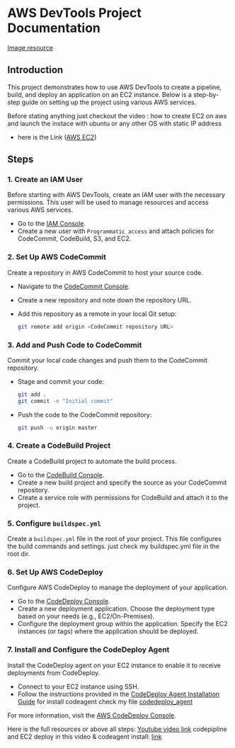 # AWS DevTools Project Documentation

[Image resource](./Screenshot%202024-07-29%20110336.png)

## Introduction

This project demonstrates how to use AWS DevTools to create a pipeline, build, and deploy an application on an EC2 instance. Below is a step-by-step guide on setting up the project using various AWS services.

Before stating anything just checkout the video : how to create EC2 on aws and launch the instace with ubuntu or any other OS with static IP address 
- here is the Link ([AWS EC2](https://www.youtube.com/watch?v=-FKQwXtrSSQ&pp=ygUIYXdzIGVjMiA%3D))

## Steps

### 1. Create an IAM User

Before starting with AWS DevTools, create an IAM user with the necessary permissions. This user will be used to manage resources and access various AWS services.

- Go to the [IAM Console](https://console.aws.amazon.com/iam/home).
- Create a new user with `Programmatic access` and attach policies for CodeCommit, CodeBuild, S3, and EC2.

### 2. Set Up AWS CodeCommit

Create a repository in AWS CodeCommit to host your source code.

- Navigate to the [CodeCommit Console](https://console.aws.amazon.com/codecommit/home).
- Create a new repository and note down the repository URL.
- Add this repository as a remote in your local Git setup:

    ```bash
    git remote add origin <CodeCommit repository URL>
    ```

### 3. Add and Push Code to CodeCommit

Commit your local code changes and push them to the CodeCommit repository.

- Stage and commit your code:

    ```bash
    git add .
    git commit -m "Initial commit"
    ```

- Push the code to the CodeCommit repository:

    ```bash
    git push -u origin master
    ```

### 4. Create a CodeBuild Project

Create a CodeBuild project to automate the build process.

- Go to the [CodeBuild Console](https://console.aws.amazon.com/codebuild/home).
- Create a new build project and specify the source as your CodeCommit repository.
- Create a service role with permissions for CodeBuild and attach it to the project.

### 5. Configure `buildspec.yml`

Create a `buildspec.yml` file in the root of your project. This file configures the build commands and settings.
just check my buildspec.yml file in the root dir.

### 6. Set Up AWS CodeDeploy

Configure AWS CodeDeploy to manage the deployment of your application.

- Go to the [CodeDeploy Console](https://console.aws.amazon.com/codedeploy/home).
- Create a new deployment application. Choose the deployment type based on your needs (e.g., EC2/On-Premises).
- Configure the deployment group within the application. Specify the EC2 instances (or tags) where the application should be deployed.

### 7. Install and Configure the CodeDeploy Agent

Install the CodeDeploy agent on your EC2 instance to enable it to receive deployments from CodeDeploy.

- Connect to your EC2 instance using SSH.
- Follow the instructions provided in the [CodeDeploy Agent Installation Guide](https://docs.aws.amazon.com/codedeploy/latest/userguide/codedeploy-agent-configuration.html)
for install codeagent check my file [codedeploy_agent](./codeagent.txt)

For more information, visit the [AWS CodeDeploy Console](https://console.aws.amazon.com/codedeploy/home).


 

Here is the full resources or above all steps: [Youtube video link](https://www.youtube.com/watch?v=p5i3cMCQ760)
codepipline and EC2 deploy in this video & codeagent install: [link](https://www.youtube.com/watch?v=IUF-pfbYGvg&t=650s)


